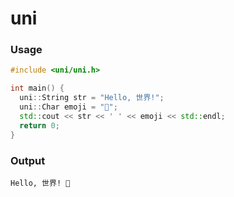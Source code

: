 # uni

### Usage
```c++
#include <uni/uni.h>

int main() {
  uni::String str = "Hello, 世界!";
  uni::Char emoji = "🙂";
  std::cout << str << ' ' << emoji << std::endl;
  return 0;
}
```

### Output
```
Hello, 世界! 🙂
```
